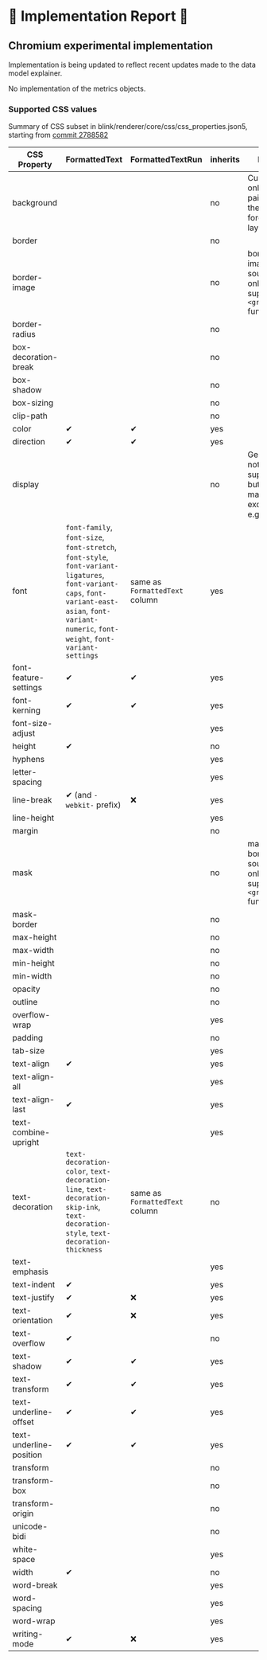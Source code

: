 # 🚧 Implementation Report 🚧

## Chromium experimental implementation

Implementation is being updated to reflect recent updates made to the data model explainer.

No implementation of the metrics objects.

### Supported CSS values

Summary of CSS subset in blink/renderer/core/css/css_properties.json5, starting from [commit 2788582](https://chromium-review.googlesource.com/c/chromium/src/+/2788582/14/third_party/blink/renderer/core/css/css_properties.json5)

| CSS Property | FormattedText | FormattedTextRun | inherits | Notes |
|--------------|---------------|------------------|----------|-------|
| background | | | no | Currently only painting the foreground layer |
| border |  |  | no |  |
| border-image |  |  | no | border-image-source will only supports `<gradient>` functions |
| border-radius |  |  | no |  |
| box-decoration-break |  |  | no |  |
| box-shadow |  |  | no |  |
| box-sizing |  |  | no |  |
| clip-path |  |  | no |  |
| color | ✔ | ✔ | yes |  |
| direction | ✔ | ✔ | yes |  |
| display |  |  | no | Generally not supported, but may make exceptions, e.g., ruby |
| font | `font-family`, `font-size`, `font-stretch`, `font-style`, `font-variant-ligatures`, `font-variant-caps`, `font-variant-east-asian`, `font-variant-numeric`, `font-weight`, `font-variant-settings` | same as `FormattedText` column | yes |  |
| font-feature-settings | ✔ | ✔ | yes |  |
| font-kerning | ✔ | ✔ | yes |  |
| font-size-adjust |  |  | yes |  |
| height | ✔ |  | no |  |
| hyphens |  |  | yes |  |
| letter-spacing |  |  | yes |  |
| line-break | ✔ (and `-webkit-` prefix) | ❌ | yes |  |
| line-height |  |  | yes |  |
| margin |  |  | no |  |
| mask |  |  | no | mask-border-source will only supports `<gradient>` functions |
| mask-border |  |  | no |  |
| max-height |  |  | no |  |
| max-width |  |  | no |  |
| min-height |  |  | no |  |
| min-width |  |  | no |  |
| opacity |  |  | no |  |
| outline |  |  | no |  |
| overflow-wrap |  |  | yes |  |
| padding |  |  | no |  |
| tab-size |  |  | yes |  |
| text-align | ✔ |  | yes |  |
| text-align-all |  |  | yes |  |
| text-align-last | ✔ |  | yes |  |
| text-combine-upright |  |  | yes |  |
| text-decoration | `text-decoration-color`, `text-decoration-line`, `text-decoration-skip-ink`, `text-decoration-style`, `text-decoration-thickness` | same as `FormattedText` column | no | |
| text-emphasis |  |  | yes | |
| text-indent | ✔ |  | yes |  |
| text-justify | ✔ | ❌ | yes |  |
| text-orientation | ✔ | ❌ | yes |  |
| text-overflow | ✔ |  | no |  |
| text-shadow | ✔ | ✔ | yes |  |
| text-transform | ✔ | ✔ | yes |  |
| text-underline-offset | ✔ | ✔ | yes |  |
| text-underline-position | ✔ | ✔ | yes |  |
| transform |  |  | no |  |
| transform-box |  |  | no |  |
| transform-origin |  |  | no |  |
| unicode-bidi |  |  | no |  |
| white-space |  |  | yes |  |
| width | ✔ |  | no |  |
| word-break |  |  | yes |  |
| word-spacing |  |  | yes |  |
| word-wrap |  |  | yes |  |
| writing-mode | ✔ | ❌ | yes |  |
